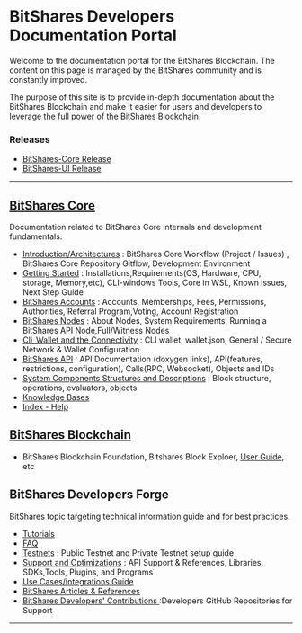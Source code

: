 # BitShares Developers Documentation Portal

Welcome to the documentation portal for the BitShares Blockchain. The content on this page is managed by the BitShares community and is constantly improved.

The purpose of this site is to provide in-depth documentation about the BitShares Blockchain and make it easier for users and developers to leverage the full power of the BitShares Blockchain.

### Releases
- [BitShares-Core Release](https://github.com/bitshares/bitshares-core/releases)
- [BitShares-UI Release](https://github.com/bitshares/bitshares-ui/releases)

***

## [BitShares Core](/core/README.md#bitshares-core)
Documentation related to BitShares Core internals and development fundamentals. 

- [Introduction/Architectures](/core/intro/README.md#introduction--architectures)
  : BitShares Core Workflow (Project / Issues) , BitShares Core Repository Gitflow, Development Environment
- [Getting Started](/core/installation/README.md#development-environment--getting-started)
  : Installations,Requirements(OS, Hardware, CPU, storage, Memory,etc), CLI-windows Tools, Core in WSL, Known issues, Next Step Guide
- [BitShares Accounts](/core/accounts/README.md#bitshares-accounts)
  : Accounts, Memberships, Fees, Permissions, Authorities, Referral Program,Voting, Account Registration
- [BitShares Nodes](/core/nodes_full_witness/README.md#bitshares-nodes-and-p2p-network)
  : About Nodes, System Requirements, Running a BitShares API Node,Full/Witness Nodes
- [Cli_Wallet and the Connectivity](/core/wallet/README.md#cli_wallet-and-the-connectivity)
  : CLI wallet, wallet.json, General / Secure Network & Wallet Configuration
- [BitShares API](/core/api/README.md#bitshares-api) 
  : API Documentation (doxygen links), API(features, restrictions, configuration), Calls(RPC, Websocket), Objects and IDs
- [System Components Structures and Descriptions](/core/components/README.md#components-structures-and-descriptions)
  : Block structure, operations, evaluators, objects
- [Knowledge Bases](/core/knowledge_base/README.md#knowledge-base)
- [Index - Help](/core/help/index.md#help)



## [BitShares Blockchain](/core/bitshares_blockchain/README.md#bitshares-blockchain)
- BitShares Blockchain Foundation, Bitshares Block Exploer, [User Guide](https://github.com/bitshares/how.bitshares.works/tree/master/bbf/user_guide#user-guide), etc 



## BitShares Developers Forge
BitShares topic targeting technical information guide and for best practices.

- [Tutorials](/core/tutorials/Readme.md#tutorials) 
- [FAQ](/core/tutorials/FAQ.md#frequently-asked-questions---list-all)
- [Testnets](/core/testnets/README.md#testnets)
  : Public Testnet and Private Testnet setup guide
- [Support and Optimizations](/forge/supports.md#support-and-optimizations) 
  : API Support & References, Libraries, SDKs,Tools, Plugins, and Programs  
- [Use Cases/Integrations Guide](/forge/use_cases/README.md#use-cases-and-integrations-guide)
- [BitShares Articles & References](/forge/by_community.md#bitshares-articles--references) 
- [BitShares Developers' Contributions ](/forge/by_community.md#bitshares-developers-contributions)
  :Developers GitHub Repositories for Support

***

